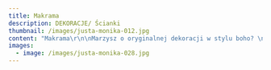 ```yaml
---
title: Makrama
description: DEKORACJE/ Ścianki
thumbnail: /images/justa-monika-012.jpg
content: "Makrama\r\n\nMarzysz o oryginalnej dekoracji w stylu boho? \n\nTa ścianka jest stworzona dla Ciebie. Wykonana przez nas ręcznie plecionka ze sznurków!\r\n\n \r\n\n•\tmateriał: konstrukcja wykonana z drewna\r\n\n•\t wymiary ramy: 210cm wys. x 250cm szer. \r\n\n•\telementy aranżacji: drewniana konstrukcja, makrama (plecionka); aranżacja nie zawiera kompozycji  kwiatowej\r\n\n•\tkolor ramy: delikatnie bielony\r\n\n•\tkolor makramy: ecru\r\n\n•\tstyl: boho, rustykalny, country chic\r\n\n•\tcena wypożyczenia: 600 zł\r\n\n•\ttransport na terenie Wrocławia - gratis, poza terenem Wrocławia wyceniany jest indywidualnie\r\n\n•\tistnieje możliwość odbioru osobistego\r\n\n•\tsprawdź dostępność w kalendarzu i dokonaj wstępnej rezerwacji\r\n\n•\twięcej  informacji znajdziesz w zakładce JAK DZIAŁAMY"
images:
  - image: /images/justa-monika-028.jpg
---
```


